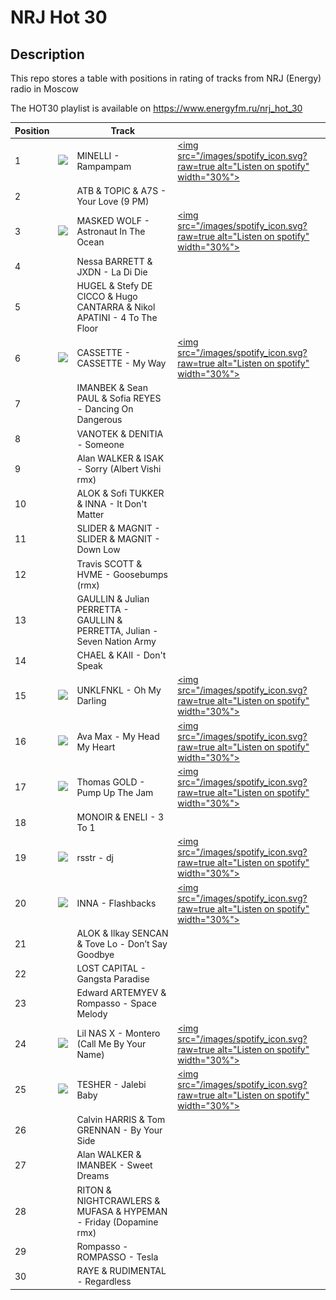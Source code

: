 # NRJ Hot 30

## Description

This repo stores a table with positions in rating of tracks from NRJ (Energy) radio in Moscow

The HOT30 playlist is available on https://www.energyfm.ru/nrj_hot_30


|Position||Track||
|---|---|--------|---|
|1|![](https://i.scdn.co/image/ab67616d000048518c5404b18e771554b03ac25d)|MINELLI - Rampampam|[<img src="/images/spotify_icon.svg?raw=true alt="Listen on spotify" width="30%">](https://open.spotify.com/track/0e3CM2Fm4cpDtxjzYkdLAr)|
|2| |ATB & TOPIC & A7S - Your Love (9 PM)| |
|3|![](https://i.scdn.co/image/ab67616d0000485184350b406522fc53c1b2a621)|MASKED WOLF - Astronaut In The Ocean|[<img src="/images/spotify_icon.svg?raw=true alt="Listen on spotify" width="30%">](https://open.spotify.com/track/3Ofmpyhv5UAQ70mENzB277)|
|4| |Nessa BARRETT & JXDN - La Di Die| |
|5| |HUGEL & Stefy DE CICCO & Hugo CANTARRA & Nikol APATINI - 4 To The Floor| |
|6|![](https://i.scdn.co/image/ab67616d00004851ad3e41cac8ba2744f7c65298)|CASSETTE - CASSETTE - My Way|[<img src="/images/spotify_icon.svg?raw=true alt="Listen on spotify" width="30%">](https://open.spotify.com/track/0apbp87wAygaNTpkqFBbZ6)|
|7| |IMANBEK & Sean PAUL & Sofia REYES - Dancing On Dangerous| |
|8| |VANOTEK & DENITIA - Someone| |
|9| |Alan WALKER & ISAK - Sorry (Albert Vishi rmx)| |
|10| |ALOK & Sofi TUKKER & INNA - It Don't Matter| |
|11| |SLIDER & MAGNIT - SLIDER & MAGNIT - Down Low| |
|12| |Travis SCOTT & HVME - Goosebumps (rmx)| |
|13| |GAULLIN & Julian PERRETTA - GAULLIN & PERRETTA, Julian - Seven Nation Army| |
|14| |CHAEL & KAII - Don't Speak| |
|15|![](https://i.scdn.co/image/ab67616d00004851b326659fee99b65e4a55c8d2)|UNKLFNKL - Oh My Darling|[<img src="/images/spotify_icon.svg?raw=true alt="Listen on spotify" width="30%">](https://open.spotify.com/track/7r9iy7fsHvPU2qkjhUedFC)|
|16|![](https://i.scdn.co/image/ab67616d000048519a95e89d24214b94de36ccf7)|Ava Max - My Head My Heart|[<img src="/images/spotify_icon.svg?raw=true alt="Listen on spotify" width="30%">](https://open.spotify.com/track/1KixkQVDUHggZMU9dUobgm)|
|17|![](https://i.scdn.co/image/ab67616d000048513dc6afb0beca60f516a2ce1f)|Thomas GOLD - Pump Up The Jam|[<img src="/images/spotify_icon.svg?raw=true alt="Listen on spotify" width="30%">](https://open.spotify.com/track/3zuz9LGui8vDo0IXRjshK9)|
|18| |MONOIR & ENELI - 3 To 1| |
|19|![](https://i.scdn.co/image/ab67616d00004851ef7571a9ebc06774f1d93654)|rsstr - dj|[<img src="/images/spotify_icon.svg?raw=true alt="Listen on spotify" width="30%">](https://open.spotify.com/track/2JEQdvZ3sll54FKPmavrg9)|
|20|![](https://i.scdn.co/image/ab67616d00004851750b7abed892c0d26b439e02)|INNA - Flashbacks|[<img src="/images/spotify_icon.svg?raw=true alt="Listen on spotify" width="30%">](https://open.spotify.com/track/34MPH8yqHZhPqn9NfL2J1U)|
|21| |ALOK & Ilkay SENCAN & Tove Lo - Don’t Say Goodbye| |
|22| |LOST CAPITAL - Gangsta Paradise| |
|23| |Edward ARTEMYEV & Rompasso - Space Melody| |
|24|![](https://i.scdn.co/image/ab67616d00004851664034dd80e91b28f773598d)|Lil NAS X - Montero (Call Me By Your Name)|[<img src="/images/spotify_icon.svg?raw=true alt="Listen on spotify" width="30%">](https://open.spotify.com/track/67BtfxlNbhBmCDR2L2l8qd)|
|25|![](https://i.scdn.co/image/ab67616d0000485158ad3c6d598cb14b31c334dc)|TESHER - Jalebi Baby|[<img src="/images/spotify_icon.svg?raw=true alt="Listen on spotify" width="30%">](https://open.spotify.com/track/6GKGoi0FHzldk1ZRQoV1fv)|
|26| |Calvin HARRIS & Tom GRENNAN - By Your Side| |
|27| |Alan WALKER & IMANBEK - Sweet Dreams| |
|28| |RITON & NIGHTCRAWLERS & MUFASA & HYPEMAN - Friday (Dopamine rmx)| |
|29| |Rompasso - ROMPASSO - Tesla| |
|30| |RAYE & RUDIMENTAL - Regardless| |
